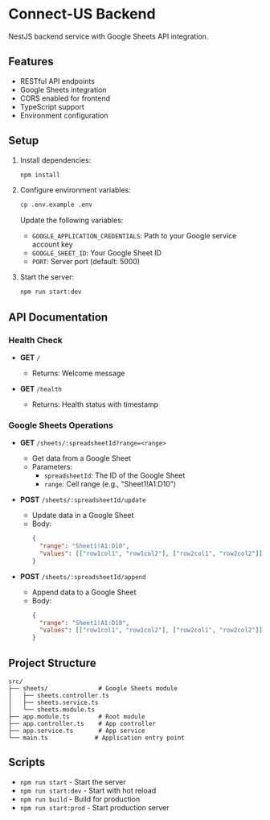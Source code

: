 # Connect-US Backend

NestJS backend service with Google Sheets API integration.

## Features

- RESTful API endpoints
- Google Sheets integration
- CORS enabled for frontend
- TypeScript support
- Environment configuration

## Setup

1. Install dependencies:
   ```bash
   npm install
   ```

2. Configure environment variables:
   ```bash
   cp .env.example .env
   ```

   Update the following variables:
   - `GOOGLE_APPLICATION_CREDENTIALS`: Path to your Google service account key
   - `GOOGLE_SHEET_ID`: Your Google Sheet ID
   - `PORT`: Server port (default: 5000)

3. Start the server:
   ```bash
   npm run start:dev
   ```

## API Documentation

### Health Check
- **GET** `/`
  - Returns: Welcome message

- **GET** `/health`
  - Returns: Health status with timestamp

### Google Sheets Operations

- **GET** `/sheets/:spreadsheetId?range=<range>`
  - Get data from a Google Sheet
  - Parameters:
    - `spreadsheetId`: The ID of the Google Sheet
    - `range`: Cell range (e.g., "Sheet1!A1:D10")

- **POST** `/sheets/:spreadsheetId/update`
  - Update data in a Google Sheet
  - Body:
    ```json
    {
      "range": "Sheet1!A1:D10",
      "values": [["row1col1", "row1col2"], ["row2col1", "row2col2"]]
    }
    ```

- **POST** `/sheets/:spreadsheetId/append`
  - Append data to a Google Sheet
  - Body:
    ```json
    {
      "range": "Sheet1!A1:D10",
      "values": [["row1col1", "row1col2"], ["row2col1", "row2col2"]]
    }
    ```

## Project Structure

```
src/
├── sheets/              # Google Sheets module
│   ├── sheets.controller.ts
│   ├── sheets.service.ts
│   └── sheets.module.ts
├── app.module.ts        # Root module
├── app.controller.ts    # App controller
├── app.service.ts       # App service
└── main.ts             # Application entry point
```

## Scripts

- `npm run start` - Start the server
- `npm run start:dev` - Start with hot reload
- `npm run build` - Build for production
- `npm run start:prod` - Start production server
